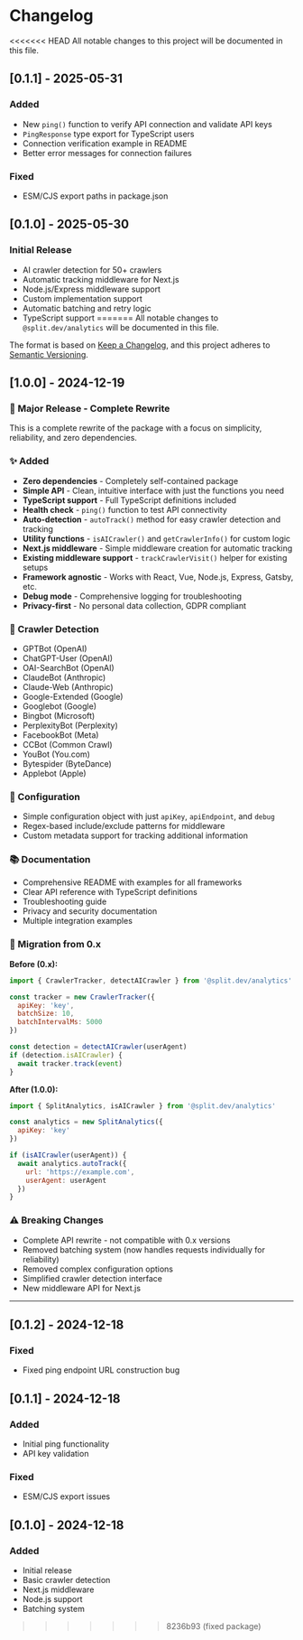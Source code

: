 # Changelog

<<<<<<< HEAD
All notable changes to this project will be documented in this file.

## [0.1.1] - 2025-05-31

### Added
- New `ping()` function to verify API connection and validate API keys
- `PingResponse` type export for TypeScript users
- Connection verification example in README
- Better error messages for connection failures

### Fixed
- ESM/CJS export paths in package.json

## [0.1.0] - 2025-05-30

### Initial Release
- AI crawler detection for 50+ crawlers
- Automatic tracking middleware for Next.js
- Node.js/Express middleware support
- Custom implementation support
- Automatic batching and retry logic
- TypeScript support 
=======
All notable changes to `@split.dev/analytics` will be documented in this file.

The format is based on [Keep a Changelog](https://keepachangelog.com/en/1.0.0/),
and this project adheres to [Semantic Versioning](https://semver.org/spec/v2.0.0.html).

## [1.0.0] - 2024-12-19

### 🎉 Major Release - Complete Rewrite

This is a complete rewrite of the package with a focus on simplicity, reliability, and zero dependencies.

### ✨ Added
- **Zero dependencies** - Completely self-contained package
- **Simple API** - Clean, intuitive interface with just the functions you need
- **TypeScript support** - Full TypeScript definitions included
- **Health check** - `ping()` function to test API connectivity
- **Auto-detection** - `autoTrack()` method for easy crawler detection and tracking
- **Utility functions** - `isAICrawler()` and `getCrawlerInfo()` for custom logic
- **Next.js middleware** - Simple middleware creation for automatic tracking
- **Existing middleware support** - `trackCrawlerVisit()` helper for existing setups
- **Framework agnostic** - Works with React, Vue, Node.js, Express, Gatsby, etc.
- **Debug mode** - Comprehensive logging for troubleshooting
- **Privacy-first** - No personal data collection, GDPR compliant

### 🤖 Crawler Detection
- GPTBot (OpenAI)
- ChatGPT-User (OpenAI)
- OAI-SearchBot (OpenAI)
- ClaudeBot (Anthropic)
- Claude-Web (Anthropic)
- Google-Extended (Google)
- Googlebot (Google)
- Bingbot (Microsoft)
- PerplexityBot (Perplexity)
- FacebookBot (Meta)
- CCBot (Common Crawl)
- YouBot (You.com)
- Bytespider (ByteDance)
- Applebot (Apple)

### 🔧 Configuration
- Simple configuration object with just `apiKey`, `apiEndpoint`, and `debug`
- Regex-based include/exclude patterns for middleware
- Custom metadata support for tracking additional information

### 📚 Documentation
- Comprehensive README with examples for all frameworks
- Clear API reference with TypeScript definitions
- Troubleshooting guide
- Privacy and security documentation
- Multiple integration examples

### 🔄 Migration from 0.x

**Before (0.x):**
```javascript
import { CrawlerTracker, detectAICrawler } from '@split.dev/analytics'

const tracker = new CrawlerTracker({
  apiKey: 'key',
  batchSize: 10,
  batchIntervalMs: 5000
})

const detection = detectAICrawler(userAgent)
if (detection.isAICrawler) {
  await tracker.track(event)
}
```

**After (1.0.0):**
```javascript
import { SplitAnalytics, isAICrawler } from '@split.dev/analytics'

const analytics = new SplitAnalytics({
  apiKey: 'key'
})

if (isAICrawler(userAgent)) {
  await analytics.autoTrack({
    url: 'https://example.com',
    userAgent: userAgent
  })
}
```

### ⚠️ Breaking Changes
- Complete API rewrite - not compatible with 0.x versions
- Removed batching system (now handles requests individually for reliability)
- Removed complex configuration options
- Simplified crawler detection interface
- New middleware API for Next.js

---

## [0.1.2] - 2024-12-18

### Fixed
- Fixed ping endpoint URL construction bug

## [0.1.1] - 2024-12-18

### Added
- Initial ping functionality
- API key validation

### Fixed
- ESM/CJS export issues

## [0.1.0] - 2024-12-18

### Added
- Initial release
- Basic crawler detection
- Next.js middleware
- Node.js support
- Batching system 
>>>>>>> 8236b93 (fixed package)
